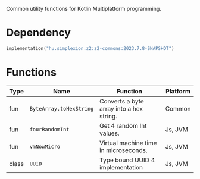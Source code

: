 Common utility functions for Kotlin Multiplatform programming.

# Dependency

```kotlin
implementation("hu.simplexion.z2:z2-commons:2023.7.8-SNAPSHOT")
```

# Functions

| Type  | Name                    | Function                                 | Platform |
|-------|-------------------------|------------------------------------------|----------|
| fun   | `ByteArray.toHexString` | Converts a byte array into a hex string. | Common   |
| fun   | `fourRandomInt`         | Get 4 random Int values.                 | Js, JVM  |
| fun   | `vmNowMicro`            | Virtual machine time in microseconds.    | Js, JVM  |
| class | `UUID`                  | Type bound UUID 4 implementation         | Js, JVM  |
